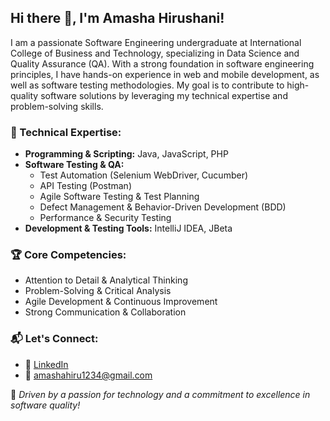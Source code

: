 ## Hi there 👋, I'm Amasha Hirushani!

I am a passionate Software Engineering undergraduate at International College of Business and Technology, specializing in Data Science and Quality Assurance (QA). With a strong foundation in software engineering principles, I have hands-on experience in web and mobile development, as well as software testing methodologies. My goal is to contribute to high-quality software solutions by leveraging my technical expertise and problem-solving skills.

### 🔹 Technical Expertise:
- **Programming & Scripting:** Java, JavaScript, PHP  
- **Software Testing & QA:**  
  - Test Automation (Selenium WebDriver, Cucumber)  
  - API Testing (Postman)  
  - Agile Software Testing & Test Planning  
  - Defect Management & Behavior-Driven Development (BDD)  
  - Performance & Security Testing  
- **Development & Testing Tools:** IntelliJ IDEA, JBeta  

### 🏆 Core Competencies:
- Attention to Detail & Analytical Thinking  
- Problem-Solving & Critical Analysis  
- Agile Development & Continuous Improvement  
- Strong Communication & Collaboration  

### 📬 Let's Connect:
- 🔗 [LinkedIn](https://www.linkedin.com/in/amasha-hirushani-2791bb280)  
- 📧 amashahiru1234@gmail.com  

🚀 *Driven by a passion for technology and a commitment to excellence in software quality!*  


